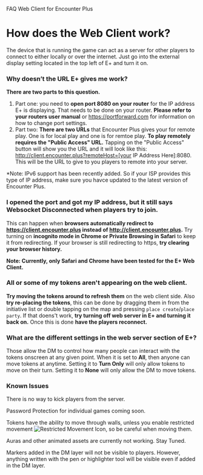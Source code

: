FAQ Web Client for Encounter Plus

# How does the Web Client work?
The device that is running the game can act as a server for other players to connect to either locally or over the internet. Just go into the external display setting located in the top left of E+ and turn it on.

### Why doesn’t the URL E+ gives me work?
**There are two parts to this question.**
1. Part one: you need to **open port 8080 on your router** for the IP address E+ is displaying. That needs to be done on your router. **Please refer to your routers user manual** or https://portforward.com for information on how to change port settings.
2. Part two: **There are two URLs** that Encounter Plus gives your for remote play. One is for local play and one is for remtoe play. **To play remotely requires the "Public Access" URL.** Tapping on the "Public Access" button will show you the URL and it will look like this: http://client.encounter.plus?remoteHost=[your IP Address Here]:8080. This will be the URL to give to you players to remote into your server. 

*Note: IPv6 support has been recently added. So if your ISP provides this type of IP address, make sure you havce updated to the latest version of Encounter Plus.

### I opened the port and got my IP address, but it still says Websocket Disconnected when players try to join.
This can happen when **browsers automatically redirect to https://client.encounter.plus instead of http://client.encounter.plus.** Try turning on **incognito mode in Chrome or Private Browsing in Safari** to keep it from redirecting. If your browser is still redirecting to https, **try clearing your browser history.** 

**Note: Currently, only Safari and Chrome have been tested for the E+ Web Client.** 

### All or some of my tokens aren't appearing on the web client.
**Try moving the tokens around to refresh them** on the web client side. Also **try re-placing the tokens**, this can be done by dragging them in from the initiative list or double tapping on the map and pressing `place create`/`place party`. If that doens't work, **try turning off web server in E+ and turning it back on.** Once this is done **have the players reconnect.** 

### What are the different settings in the web server section of E+?
Those allow the DM to control how many people can interact with the tokens onscreen at any given point. When it is set to **All**, then anyone can move tokens at anytime. Setting it to **Turn Only** will only allow tokens to move on their turn. Setting it to **None** will only allow the DM to move tokens. 

### Known Issues

There is no way to kick players from the server. 

Password Protection for individual games coming soon. 

Tokens have the ability to move through walls, unless you enable restricted movement ![Restricted Movement Icon](https://help.encounter.plus/icons/move-restricted2.png "Restricted Movement"), so be careful when moving them. 

Auras and other animated assets are currently not working. Stay Tuned. 

Markers added in the DM layer will not be visible to players. However, anything written with the pen or highlighter tool will be visible even if added in the DM layer. 


